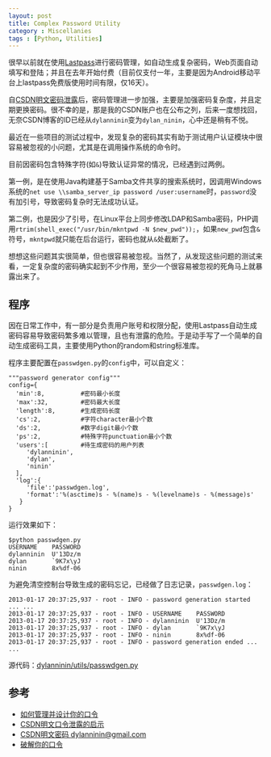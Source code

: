 ```yaml
---
layout: post
title: Complex Password Utility
category : Miscellanies
tags : [Python, Utilities]
---
```


很早以前就在使用[Lastpass](https://lastpass.com)进行密码管理，如自动生成复杂密码，Web页面自动填写和登陆；并且在去年开始付费（目前仅支付一年，主要是因为Android移动平台上lastpass免费版使用时间有限，仅16天）。

自[CSDN明文密码泄露](http://coolshell.cn/articles/6193.html)后，密码管理进一步加强，主要是加强密码复杂度，并且定期更换密码。很不幸的是，那是我的CSDN账户也在公布之列，后来一度想找回，无奈CSDN博客的ID已经从`dylanninin`变为`dylan_ninin`，心中还是稍有不悦。

最近在一些项目的测试过程中，发现复杂的密码其实有助于测试用户认证模块中很容易被忽视的小问题，尤其是在调用操作系统的命令时。

目前因密码包含特殊字符(如`&`)导致认证异常的情况，已经遇到过两例。

第一例，是在使用Java构建基于Samba文件共享的搜索系统时，因调用Windows系统的`net use \\samba_server_ip password /user:username`时，`password`没有加引号，导致密码复杂时无法成功认证。

第二例，也是因少了引号，在Linux平台上同步修改LDAP和Samba密码，PHP调用`rtrim(shell_exec("/usr/bin/mkntpwd -N $new_pwd"));`，如果`new_pwd`包含`&`符号，`mkntpwd`就只能在后台运行，密码也就从`&`处截断了。

想想这些问题其实很简单，但也很容易被忽视。当然了，从发现这些问题的测试来看，一定复杂度的密码确实起到不少作用，至少一个很容易被忽视的死角马上就暴露出来了。

## 程序

因在日常工作中，有一部分是负责用户账号和权限分配，使用Lastpass自动生成密码容易导致密码繁多难以管理，且也有泄露的危险。于是动手写了一个简单的自动生成密码工具，主要使用Python的random和string标准库。

程序主要配置在`passwdgen.py`的`config`中，可以自定义：

	"""password generator config"""
	config={
	  'min':8,			#密码最小长度
	  'max':32,			#密码最大长度
	  'length':8,		#生成密码长度
	  'cs':2,			#字符character最小个数
	  'ds':2,			#数字digit最小个数
	  'ps':2,			#特殊字符punctuation最小个数
	  'users':[			#待生成密码的用户列表
	     'dylanninin',
		 'dylan',
		 'ninin'
	  ],
	  'log':{
	     'file':'passwdgen.log',
	     'format':'%(asctime)s - %(name)s - %(levelname)s - %(message)s'
	   }
	}
	

运行效果如下：
	
	$python passwdgen.py
	USERNAME  	PASSWORD  
	dylanninin	U'13Dz/m  
	dylan     	`9K7x\yJ  
	ninin     	8x%df-06  

为避免清空控制台导致生成的密码忘记，已经做了日志记录，`passwdgen.log`：

	2013-01-17 20:37:25,937 - root - INFO - password generation started ... ...
	2013-01-17 20:37:25,937 - root - INFO - USERNAME  	PASSWORD  
	2013-01-17 20:37:25,937 - root - INFO - dylanninin	U'13Dz/m  
	2013-01-17 20:37:25,937 - root - INFO - dylan     	`9K7x\yJ  
	2013-01-17 20:37:25,937 - root - INFO - ninin     	8x%df-06  
	2013-01-17 20:37:25,937 - root - INFO - password generation ended ... ...

源代码：[dylanninin/utils/passwdgen.py](https://github.com/dylanninin/utils/blob/master/passwdgen.py)

## 参考

* [如何管理并设计你的口令](如何管理并设计你的口令)
* [CSDN明文口令泄露的启示](http://coolshell.cn/articles/6193.html)
* [CSDN明文密码 dylanninin@gmail.com](https://dazzlepod.com/csdn/?email=dylanninin%40gmail.com)
* [破解你的口令](http://coolshell.cn/articles/3801.html)
